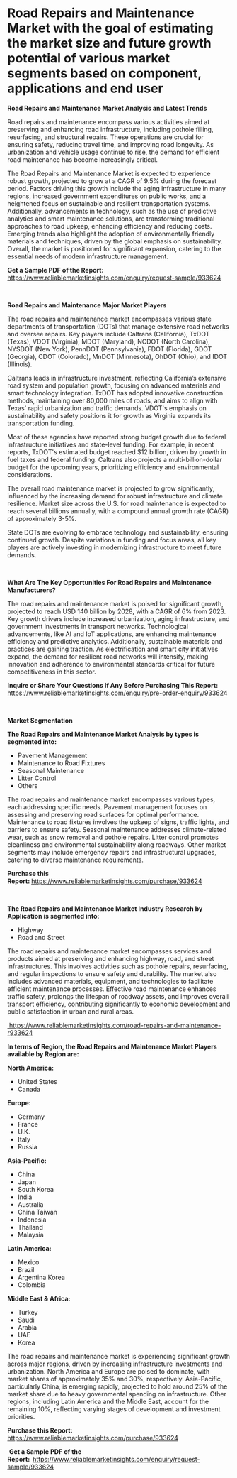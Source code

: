 <p><h1>Road Repairs and Maintenance Market with the goal of estimating the market size and future growth potential of various market segments based on component, applications and end user</h1></p><p><strong>Road Repairs and Maintenance Market Analysis and Latest Trends</strong></p>
<p><p>Road repairs and maintenance encompass various activities aimed at preserving and enhancing road infrastructure, including pothole filling, resurfacing, and structural repairs. These operations are crucial for ensuring safety, reducing travel time, and improving road longevity. As urbanization and vehicle usage continue to rise, the demand for efficient road maintenance has become increasingly critical.</p><p>The Road Repairs and Maintenance Market is expected to experience robust growth, projected to grow at a CAGR of 9.5% during the forecast period. Factors driving this growth include the aging infrastructure in many regions, increased government expenditures on public works, and a heightened focus on sustainable and resilient transportation systems. Additionally, advancements in technology, such as the use of predictive analytics and smart maintenance solutions, are transforming traditional approaches to road upkeep, enhancing efficiency and reducing costs. Emerging trends also highlight the adoption of environmentally friendly materials and techniques, driven by the global emphasis on sustainability. Overall, the market is positioned for significant expansion, catering to the essential needs of modern infrastructure management.</p></p>
<p><strong>Get a Sample PDF of the Report:&nbsp;</strong> <a href="https://www.reliablemarketinsights.com/enquiry/request-sample/933624?utm_campaign=3213&utm_medium=2&utm_source=Github&utm_content=ia&utm_term=18042025&utm_id=road-repairs-and-maintenance">https://www.reliablemarketinsights.com/enquiry/request-sample/933624</a></p>
<p>&nbsp;</p>
<p><strong>Road Repairs and Maintenance Major Market Players</strong></p>
<p><p>The road repairs and maintenance market encompasses various state departments of transportation (DOTs) that manage extensive road networks and oversee repairs. Key players include Caltrans (California), TxDOT (Texas), VDOT (Virginia), MDOT (Maryland), NCDOT (North Carolina), NYSDOT (New York), PennDOT (Pennsylvania), FDOT (Florida), GDOT (Georgia), CDOT (Colorado), MnDOT (Minnesota), OhDOT (Ohio), and IDOT (Illinois). </p><p>Caltrans leads in infrastructure investment, reflecting California’s extensive road system and population growth, focusing on advanced materials and smart technology integration. TxDOT has adopted innovative construction methods, maintaining over 80,000 miles of roads, and aims to align with Texas' rapid urbanization and traffic demands. VDOT's emphasis on sustainability and safety positions it for growth as Virginia expands its transportation funding.</p><p>Most of these agencies have reported strong budget growth due to federal infrastructure initiatives and state-level funding. For example, in recent reports, TxDOT's estimated budget reached $12 billion, driven by growth in fuel taxes and federal funding. Caltrans also projects a multi-billion-dollar budget for the upcoming years, prioritizing efficiency and environmental considerations.</p><p>The overall road maintenance market is projected to grow significantly, influenced by the increasing demand for robust infrastructure and climate resilience. Market size across the U.S. for road maintenance is expected to reach several billions annually, with a compound annual growth rate (CAGR) of approximately 3-5%. </p><p>State DOTs are evolving to embrace technology and sustainability, ensuring continued growth. Despite variations in funding and focus areas, all key players are actively investing in modernizing infrastructure to meet future demands.</p></p>
<p>&nbsp;</p>
<p><strong>What Are The Key Opportunities For Road Repairs and Maintenance Manufacturers?</strong></p>
<p><p>The road repairs and maintenance market is poised for significant growth, projected to reach USD 140 billion by 2028, with a CAGR of 6% from 2023. Key growth drivers include increased urbanization, aging infrastructure, and government investments in transport networks. Technological advancements, like AI and IoT applications, are enhancing maintenance efficiency and predictive analytics. Additionally, sustainable materials and practices are gaining traction. As electrification and smart city initiatives expand, the demand for resilient road networks will intensify, making innovation and adherence to environmental standards critical for future competitiveness in this sector.</p></p>
<p><strong>Inquire or Share Your Questions If Any Before Purchasing This Report:</strong> <a href="https://www.reliablemarketinsights.com/enquiry/pre-order-enquiry/933624?utm_campaign=3213&utm_medium=2&utm_source=Github&utm_content=ia&utm_term=18042025&utm_id=road-repairs-and-maintenance">https://www.reliablemarketinsights.com/enquiry/pre-order-enquiry/933624</a></p>
<p>&nbsp;</p>
<p><strong>Market Segmentation</strong></p>
<p><strong>The Road Repairs and Maintenance Market Analysis by types is segmented into:</strong></p>
<p><ul><li>Pavement Management</li><li>Maintenance to Road Fixtures</li><li>Seasonal Maintenance</li><li>Litter Control</li><li>Others</li></ul></p>
<p><p>The road repairs and maintenance market encompasses various types, each addressing specific needs. Pavement management focuses on assessing and preserving road surfaces for optimal performance. Maintenance to road fixtures involves the upkeep of signs, traffic lights, and barriers to ensure safety. Seasonal maintenance addresses climate-related wear, such as snow removal and pothole repairs. Litter control promotes cleanliness and environmental sustainability along roadways. Other market segments may include emergency repairs and infrastructural upgrades, catering to diverse maintenance requirements.</p></p>
<p><strong>Purchase this Report:&nbsp;</strong><a href="https://www.reliablemarketinsights.com/purchase/933624?utm_campaign=3213&utm_medium=2&utm_source=Github&utm_content=ia&utm_term=18042025&utm_id=road-repairs-and-maintenance">https://www.reliablemarketinsights.com/purchase/933624</a></p>
<p>&nbsp;</p>
<p><strong>The Road Repairs and Maintenance Market Industry Research by Application is segmented into:</strong></p>
<p><ul><li>Highway</li><li>Road and Street</li></ul></p>
<p><p>The road repairs and maintenance market encompasses services and products aimed at preserving and enhancing highway, road, and street infrastructures. This involves activities such as pothole repairs, resurfacing, and regular inspections to ensure safety and durability. The market also includes advanced materials, equipment, and technologies to facilitate efficient maintenance processes. Effective road maintenance enhances traffic safety, prolongs the lifespan of roadway assets, and improves overall transport efficiency, contributing significantly to economic development and public satisfaction in urban and rural areas.</p></p>
<p><a href="https://www.reliablemarketinsights.com/road-repairs-and-maintenance-r933624?utm_campaign=3213&utm_medium=2&utm_source=Github&utm_content=ia&utm_term=18042025&utm_id=road-repairs-and-maintenance">&nbsp;https://www.reliablemarketinsights.com/road-repairs-and-maintenance-r933624</a></p>
<p><strong>In terms of Region, the Road Repairs and Maintenance Market Players available by Region are:</strong></p>
<p>
    <p> <strong> North America: </strong>
        <ul>
            <li>United States</li>
            <li>Canada</li>
        </ul>
        </p> 
    <p> <strong> Europe: </strong>
        <ul>
            <li>Germany</li>
            <li>France</li>
            <li>U.K.</li>
            <li>Italy</li>
            <li>Russia</li>
        </ul>
        </p> 
    <p> <strong> Asia-Pacific: </strong>
        <ul>
            <li>China</li>
            <li>Japan</li>
            <li>South Korea</li>
            <li>India</li>
            <li>Australia</li>
            <li>China Taiwan</li>
            <li>Indonesia</li>
            <li>Thailand</li>
            <li>Malaysia</li>
        </ul>
        </p> 
    <p> <strong> Latin America: </strong>
        <ul>
            <li>Mexico</li>
            <li>Brazil</li>
            <li>Argentina Korea</li>
            <li>Colombia</li>
        </ul>
        </p> 
    <p> <strong> Middle East & Africa: </strong>
        <ul>
            <li>Turkey</li>
            <li>Saudi</li>
            <li>Arabia</li>
            <li>UAE</li>
            <li>Korea</li>
        </ul>
    </p>
    </p>
<p><p>The road repairs and maintenance market is experiencing significant growth across major regions, driven by increasing infrastructure investments and urbanization. North America and Europe are poised to dominate, with market shares of approximately 35% and 30%, respectively. Asia-Pacific, particularly China, is emerging rapidly, projected to hold around 25% of the market share due to heavy governmental spending on infrastructure. Other regions, including Latin America and the Middle East, account for the remaining 10%, reflecting varying stages of development and investment priorities.</p></p>
<p><strong>Purchase this Report: </strong><a href="https://www.reliablemarketinsights.com/purchase/933624?utm_campaign=3213&utm_medium=2&utm_source=Github&utm_content=ia&utm_term=18042025&utm_id=road-repairs-and-maintenance">https://www.reliablemarketinsights.com/purchase/933624</a></p>
<p>&nbsp;<strong>Get a Sample PDF of the Report:&nbsp;&nbsp;</strong><a href="https://www.reliablemarketinsights.com/enquiry/request-sample/933624?utm_campaign=3213&utm_medium=2&utm_source=Github&utm_content=ia&utm_term=18042025&utm_id=road-repairs-and-maintenance">https://www.reliablemarketinsights.com/enquiry/request-sample/933624</a></p>
<p><strong></strong></p>
<p><p></p><p></p><p></p></p>